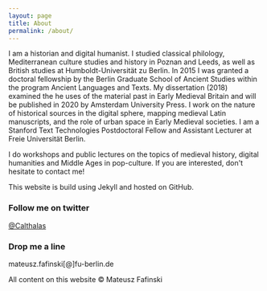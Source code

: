 ```yaml
---
layout: page
title: About
permalink: /about/
---
```


I am a historian and digital humanist. I studied classical philology, Mediterranean culture studies and history in Poznan and Leeds, as well as British studies at Humboldt-Universität zu Berlin. In 2015 I was granted a doctoral fellowship by the Berlin Graduate School of Ancient Studies within the program Ancient Languages and Texts. My dissertation (2018) examined the he uses of the material past in Early Medieval Britain and will be published in 2020 by Amsterdam University Press. I work on the nature of historical sources in the digital sphere, mapping medieval Latin manuscripts, and the role of urban space in Early Medieval societies. I am a Stanford Text Technologies Postdoctoral Fellow and Assistant Lecturer at Freie Universität Berlin.

I do workshops and public lectures on the topics of medieval history, digital humanities and Middle Ages in pop-culture. If you are interested, don't hesitate to contact me!

This website is build using Jekyll and hosted on GitHub.

### Follow me on twitter

[@Calthalas](https://twitter.com/Calthalas)

### Drop me a line

mateusz.fafinski[@]fu-berlin.de

All content on this website © Mateusz Fafinski

